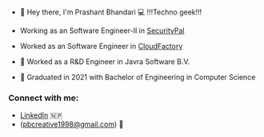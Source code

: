 - 👋 Hey there, I'm Prashant Bhandari :computer: !!!Techno geek!!!
-  Working as an Software Engineer-II in [SecurityPal](https://www.securitypalhq.com)
-  Worked as an Software Engineer in [CloudFactory](https://www.cloudfactory.com)
- 🔭 Worked as a R&D Engineer in Javra Software B.V.

- 📄 Graduated in 2021 with Bachelor of Engineering in Computer Science 


### Connect with me:
- [LinkedIn](https://www.linkedin.com/in/prashant-bhandari-b0287a144/) 🇳🇵
- (pbcreative1998@gmail.com) :email:


